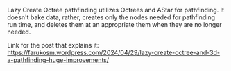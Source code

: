 Lazy Create Octree pathfinding utilizes Octrees and AStar for pathfinding. 
It doesn't bake data, rather, creates only the nodes needed for pathfinding run time, and deletes them at an appropriate them when they are no longer needed.

Link for the post that explains it: https://farukosm.wordpress.com/2024/04/29/lazy-create-octree-and-3d-a-pathfinding-huge-improvements/
